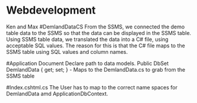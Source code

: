 # Webdevelopment
Ken and Max
#DemlandDataCS
From the SSMS, we connected the demo table data to the SSMS so that the data can be displayed in the SSMS table. Using SSMS table data, we translated the data into a C# file, using acceptable SQL values.
The reason for this is that the C# file maps to the SSMS table using SQL values and column names. 

#Application Document
Declare path to data models. 
Public DbSet<DemlandData> DemlandData { get; set; } - Maps to the DemlandData.cs to grab from the SSMS table

#Index.cshtml.cs
The User has to map to the correct name spaces for DemlandData amd ApplicationDbContext.

